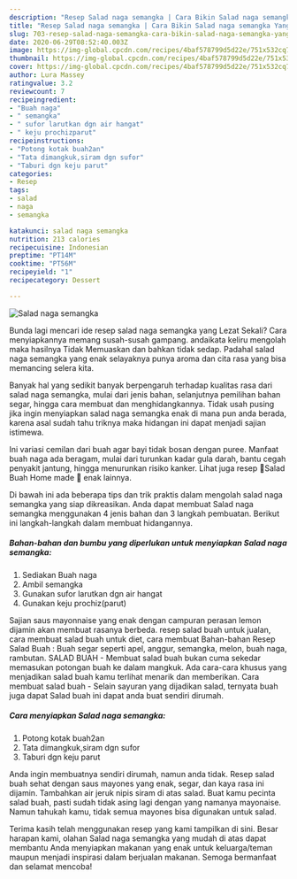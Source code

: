 ```yaml
---
description: "Resep Salad naga semangka | Cara Bikin Salad naga semangka Yang Menggugah Selera"
title: "Resep Salad naga semangka | Cara Bikin Salad naga semangka Yang Menggugah Selera"
slug: 703-resep-salad-naga-semangka-cara-bikin-salad-naga-semangka-yang-menggugah-selera
date: 2020-06-29T08:52:40.003Z
image: https://img-global.cpcdn.com/recipes/4baf578799d5d22e/751x532cq70/salad-naga-semangka-foto-resep-utama.jpg
thumbnail: https://img-global.cpcdn.com/recipes/4baf578799d5d22e/751x532cq70/salad-naga-semangka-foto-resep-utama.jpg
cover: https://img-global.cpcdn.com/recipes/4baf578799d5d22e/751x532cq70/salad-naga-semangka-foto-resep-utama.jpg
author: Lura Massey
ratingvalue: 3.2
reviewcount: 7
recipeingredient:
- "Buah naga"
- " semangka"
- " sufor larutkan dgn air hangat"
- " keju prochizparut"
recipeinstructions:
- "Potong kotak buah2an"
- "Tata dimangkuk,siram dgn sufor"
- "Taburi dgn keju parut"
categories:
- Resep
tags:
- salad
- naga
- semangka

katakunci: salad naga semangka 
nutrition: 213 calories
recipecuisine: Indonesian
preptime: "PT14M"
cooktime: "PT56M"
recipeyield: "1"
recipecategory: Dessert

---
```



![Salad naga semangka](https://img-global.cpcdn.com/recipes/4baf578799d5d22e/751x532cq70/salad-naga-semangka-foto-resep-utama.jpg)

Bunda lagi mencari ide resep salad naga semangka yang Lezat Sekali? Cara menyiapkannya memang susah-susah gampang. andaikata keliru mengolah maka hasilnya Tidak Memuaskan dan bahkan tidak sedap. Padahal salad naga semangka yang enak selayaknya punya aroma dan cita rasa yang bisa memancing selera kita.

Banyak hal yang sedikit banyak berpengaruh terhadap kualitas rasa dari salad naga semangka, mulai dari jenis bahan, selanjutnya pemilihan bahan segar, hingga cara membuat dan menghidangkannya. Tidak usah pusing jika ingin menyiapkan salad naga semangka enak di mana pun anda berada, karena asal sudah tahu triknya maka hidangan ini dapat menjadi sajian istimewa.

Ini variasi cemilan dari buah agar bayi tidak bosan dengan puree. Manfaat buah naga ada beragam, mulai dari turunkan kadar gula darah, bantu cegah penyakit jantung, hingga menurunkan risiko kanker. Lihat juga resep 🍓Salad Buah Home made 🍇 enak lainnya.


Di bawah ini ada beberapa tips dan trik praktis dalam mengolah salad naga semangka yang siap dikreasikan. Anda dapat membuat Salad naga semangka menggunakan 4 jenis bahan dan 3 langkah pembuatan. Berikut ini langkah-langkah dalam membuat hidangannya.

<!--inarticleads1-->

##### Bahan-bahan dan bumbu yang diperlukan untuk menyiapkan Salad naga semangka:

1. Sediakan Buah naga
1. Ambil  semangka
1. Gunakan  sufor larutkan dgn air hangat
1. Gunakan  keju prochiz(parut)


Sajian saus mayonnaise yang enak dengan campuran perasan lemon dijamin akan membuat rasanya berbeda. resep salad buah untuk jualan, cara membuat salad buah untuk diet, cara membuat Bahan-bahan Resep Salad Buah : Buah segar seperti apel, anggur, semangka, melon, buah naga, rambutan. SALAD BUAH - Membuat salad buah bukan cuma sekedar memasukan potongan buah ke dalam mangkuk. Ada cara-cara khusus yang menjadikan salad buah kamu terlihat menarik dan memberikan. Cara membuat salad buah - Selain sayuran yang dijadikan salad, ternyata buah juga dapat Salad buah ini dapat anda buat sendiri dirumah. 

<!--inarticleads2-->

##### Cara menyiapkan Salad naga semangka:

1. Potong kotak buah2an
1. Tata dimangkuk,siram dgn sufor
1. Taburi dgn keju parut


Anda ingin membuatnya sendiri dirumah, namun anda tidak. Resep salad buah sehat dengan saus mayones yang enak, segar, dan kaya rasa ini dijamin. Tambahkan air jeruk nipis siram di atas salad. Buat kamu pecinta salad buah, pasti sudah tidak asing lagi dengan yang namanya mayonaise. Namun tahukah kamu, tidak semua mayones bisa digunakan untuk salad. 

Terima kasih telah menggunakan resep yang kami tampilkan di sini. Besar harapan kami, olahan Salad naga semangka yang mudah di atas dapat membantu Anda menyiapkan makanan yang enak untuk keluarga/teman maupun menjadi inspirasi dalam berjualan makanan. Semoga bermanfaat dan selamat mencoba!
